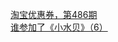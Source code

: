   
[淘宝优惠券，第486期](http://www.dianyue.me/archives/336/q5j3388fw8sirbu9/)  
[谁参加了《小水贝》（6）](http://www.dianyue.me/archives/725/y4zg18dztir8m2wo/)